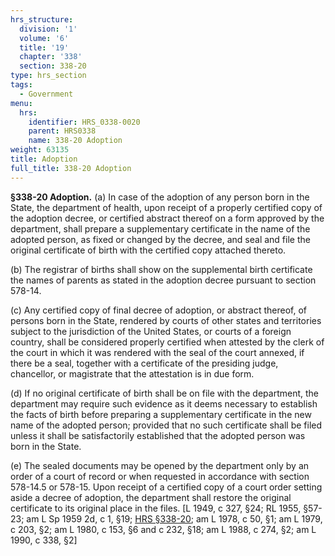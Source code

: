```yaml
---
hrs_structure:
  division: '1'
  volume: '6'
  title: '19'
  chapter: '338'
  section: 338-20
type: hrs_section
tags:
  - Government
menu:
  hrs:
    identifier: HRS_0338-0020
    parent: HRS0338
    name: 338-20 Adoption
weight: 63135
title: Adoption
full_title: 338-20 Adoption
---
```

**§338-20 Adoption.** (a) In case of the adoption of any person born in the State, the department of health, upon receipt of a properly certified copy of the adoption decree, or certified abstract thereof on a form approved by the department, shall prepare a supplementary certificate in the name of the adopted person, as fixed or changed by the decree, and seal and file the original certificate of birth with the certified copy attached thereto.

(b) The registrar of births shall show on the supplemental birth certificate the names of parents as stated in the adoption decree pursuant to section 578-14.

(c) Any certified copy of final decree of adoption, or abstract thereof, of persons born in the State, rendered by courts of other states and territories subject to the jurisdiction of the United States, or courts of a foreign country, shall be considered properly certified when attested by the clerk of the court in which it was rendered with the seal of the court annexed, if there be a seal, together with a certificate of the presiding judge, chancellor, or magistrate that the attestation is in due form.

(d) If no original certificate of birth shall be on file with the department, the department may require such evidence as it deems necessary to establish the facts of birth before preparing a supplementary certificate in the new name of the adopted person; provided that no such certificate shall be filed unless it shall be satisfactorily established that the adopted person was born in the State.

(e) The sealed documents may be opened by the department only by an order of a court of record or when requested in accordance with section 578-14.5 or 578-15\. Upon receipt of a certified copy of a court order setting aside a decree of adoption, the department shall restore the original certificate to its original place in the files. [L 1949, c 327, §24; RL 1955, §57-23; am L Sp 1959 2d, c 1, §19; [HRS §338-20](/title-19/chapter-338/section-338-20/); am L 1978, c 50, §1; am L 1979, c 203, §2; am L 1980, c 153, §6 and c 232, §18; am L 1988, c 274, §2; am L 1990, c 338, §2]